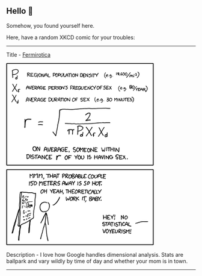 ## Hello 👀

Somehow, you found yourself here.

Here, have a random XKCD comic for your troubles:

-----------------------------------

Title - [Fermirotica](https://xkcd.com/563)

![Fermirotica](./random_comic.png)

Description - I love how Google handles dimensional analysis.  Stats are ballpark and vary wildly by time of day and whether your mom is in town.

-----------------------------------